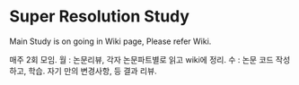 # Super Resolution Study

Main Study is on going in Wiki page, Please refer Wiki.

매주 2회 모임.
월 : 논문리뷰, 각자 논문파트별로 읽고 wiki에 정리.
수 : 논문 코드 작성하고, 학습. 자기 만의 변경사항, 등 결과 리뷰.
